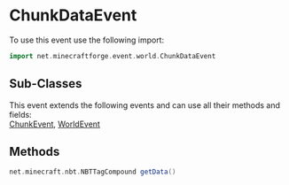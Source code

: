 # ChunkDataEvent

To use this event use the following import:
```groovy
import net.minecraftforge.event.world.ChunkDataEvent
```

## Sub-Classes
This event extends the following events and can use all their methods and fields: <br>
[ChunkEvent](chunk_event.md), [WorldEvent](world_event.md)

## Methods
```groovy
net.minecraft.nbt.NBTTagCompound getData()
```

